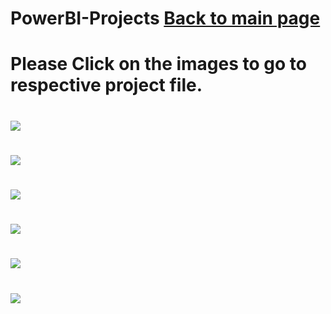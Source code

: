 # PowerBI-Projects                 [Back to main page](https://charliethomasct82.github.io/Website/)
# Please Click on the images to go to respective project file.   
# [<img src="https://github.com/charliethomasct82/PowerBI-Projects/assets/93368865/93b46b7f-8f9c-4655-b921-d4dd91d176c5">](https://github.com/charliethomasct82/bank_loan_analysis)

# [<img src="https://github.com/charliethomasct82/PowerBI-Projects/assets/93368865/716742c1-c1aa-4c83-b5c4-913d2686e059">](https://github.com/charliethomasct82/HR-Analytics-DashBoard)

# [<img src="![image](https://github.com/charliethomasct82/PowerBI-Projects/assets/93368865/b3643ab5-d6cf-4218-83ba-fc661819b7e5)">](https://github.com/charliethomasct82/Road-Accident-Analysis)

# [<img src="https://github.com/charliethomasct82/PowerBI-Projects/assets/93368865/f3083911-4ef9-4d4e-8d70-62d225961c93">](https://github.com/charliethomasct82/Patient-Wait-List-Analysis)

# [<img src="https://github.com/charliethomasct82/PowerBI-Projects/assets/93368865/c5896ddb-663c-4d1d-a462-79dd95d89b5f">](https://github.com/charliethomasct82/PowerBI_Financial_Complain)

# [<img src="https://github.com/charliethomasct82/PowerBI-Projects/assets/93368865/fd4ac3d2-ccce-4794-8b80-5241832a45be">](https://github.com/charliethomasct82/PowerBi_ElectricVehicleSummary)




